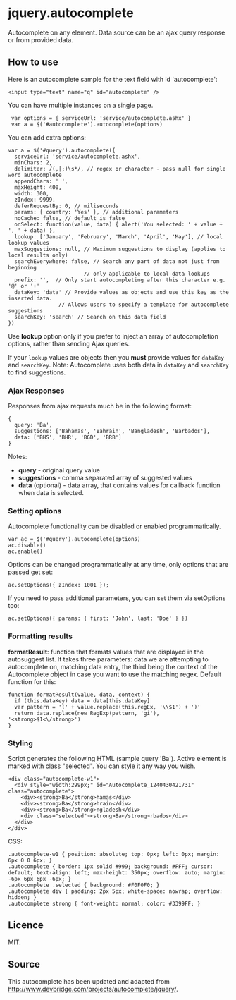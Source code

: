 jquery.autocomplete
===================

Autocomplete on any element. Data source can be an ajax query response or from provided data. 

## How to use

Here is an autocomplete sample for the text field with id 'autocomplete':

    <input type="text" name="q" id="autocomplete" />
  
You can have multiple instances on a single page.

     var options = { serviceUrl: 'service/autocomplete.ashx' }
     var a = $('#autocomplete').autocomplete(options)

You can add extra options:

    var a = $('#query').autocomplete({
      serviceUrl: 'service/autocomplete.ashx',
      minChars: 2,
      delimiter: /(,|;)\s*/, // regex or character - pass null for single word autocomplete
      appendChars: ' ',
      maxHeight: 400,
      width: 300, 
      zIndex: 9999,
      deferRequestBy: 0, // miliseconds
      params: { country: 'Yes' }, // additional parameters
      noCache: false, // default is false
      onSelect: function(value, data) { alert('You selected: ' + value + ', ' + data) },
      lookup: ['January', 'February', 'March', 'April', 'May'], // local lookup values
      maxSuggestions: null, // Maximum suggestions to display (applies to local results only)
      searchEverywhere: false, // Search any part of data not just from beginning
                            // only applicable to local data lookups
      prefix: '',  // Only start autocompleting after this character e.g. '@' or '+'
      dataKey: 'data' // Provide values as objects and use this key as the inserted data.
                    // Allows users to specify a template for autocomplete suggestions
      searchKey: 'search' // Search on this data field
    })
  
Use **lookup** option only if you prefer to inject an array of autocompletion options, rather than sending Ajax queries.

If your `lookup` values are objects then you <strong>must</strong> provide values for `dataKey` and `searchKey`. 
Note: Autocomplete uses both data in `dataKey` and `searchKey` to find suggestions.

### Ajax Responses

Responses from ajax requests much be in the following format:

    {
      query: 'Ba',
      suggestions: ['Bahamas', 'Bahrain', 'Bangladesh', 'Barbados'],
      data: ['BHS', 'BHR', 'BGD', 'BRB']
    }

Notes:

* __query__ - original query value
* __suggestions__ - comma separated array of suggested values
* __data__ (optional) - data array, that contains values for callback function when data is selected.

### Setting options

Autocomplete functionality can be disabled or enabled programmatically.

    var ac = $('#query').autocomplete(options)
    ac.disable()
    ac.enable()
  
Options can be changed programmatically at any time, only options that are passed get set:

    ac.setOptions({ zIndex: 1001 });

If you need to pass additional parameters, you can set them via setOptions too:

    ac.setOptions({ params: { first: 'John', last: 'Doe' } })

### Formatting results

**formatResult**: function that formats values that are displayed in the autosuggest list. It takes three parameters: data we are attempting to autocomplete on, matching data entry, the third being the context of the Autocomplete object in case you want to use the matching regex. Default function for this:

    function formatResult(value, data, context) {
      if (this.dataKey) data = data[this.dataKey]
      var pattern = '(' + value.replace(this.regEx, '\\$1') + ')'
      return data.replace(new RegExp(pattern, 'gi'), '<strong>$1<\/strong>')
    }

### Styling

Script generates the following HTML (sample query 'Ba'). Active element is marked with class "selected". You can style it any way you wish.

    <div class="autocomplete-w1">
      <div style="width:299px;" id="Autocomplete_1240430421731" class="autocomplete">
        <div><strong>Ba</strong>hamas</div>
        <div><strong>Ba</strong>hrain</div>
        <div><strong>Ba</strong>ngladesh</div>
        <div class="selected"><strong>Ba</strong>rbados</div>
      </div>
    </div>
  
CSS: 

    .autocomplete-w1 { position: absolute; top: 0px; left: 0px; margin: 6px 0 0 6px; }
    .autocomplete { border: 1px solid #999; background: #FFF; cursor: default; text-align: left; max-height: 350px; overflow: auto; margin: -6px 6px 6px -6px; }
    .autocomplete .selected { background: #F0F0F0; }
    .autocomplete div { padding: 2px 5px; white-space: nowrap; overflow: hidden; }
    .autocomplete strong { font-weight: normal; color: #3399FF; }

## Licence 

MIT.

## Source
  
This autocomplete has been updated and adapted from http://www.devbridge.com/projects/autocomplete/jquery/.
